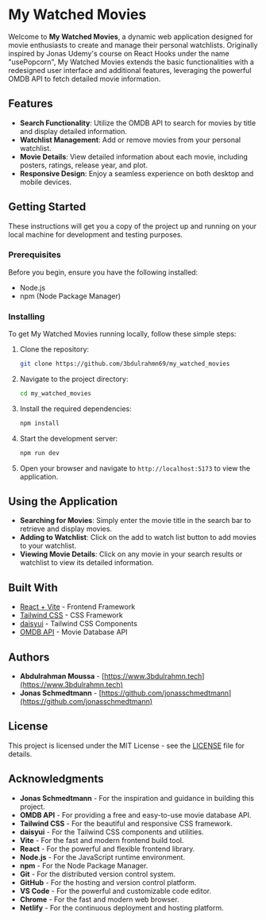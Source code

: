 # My Watched Movies

Welcome to **My Watched Movies**, a dynamic web application designed for movie enthusiasts to create and manage their personal watchlists. Originally inspired by Jonas Udemy's course on React Hooks under the name "usePopcorn", My Watched Movies extends the basic functionalities with a redesigned user interface and additional features, leveraging the powerful OMDB API to fetch detailed movie information.

## Features

- **Search Functionality**: Utilize the OMDB API to search for movies by title and display detailed information.
- **Watchlist Management**: Add or remove movies from your personal watchlist.
- **Movie Details**: View detailed information about each movie, including posters, ratings, release year, and plot.
- **Responsive Design**: Enjoy a seamless experience on both desktop and mobile devices.

## Getting Started

These instructions will get you a copy of the project up and running on your local machine for development and testing purposes.

### Prerequisites

Before you begin, ensure you have the following installed:

- Node.js
- npm (Node Package Manager)

### Installing

To get My Watched Movies running locally, follow these simple steps:

1. Clone the repository:
   ```bash
   git clone https://github.com/3bdulrahmn69/my_watched_movies
   ```
2. Navigate to the project directory:
   ```bash
   cd my_watched_movies
   ```
3. Install the required dependencies:
   ```bash
   npm install
   ```
4. Start the development server:
   ```bash
   npm run dev
   ```
5. Open your browser and navigate to `http://localhost:5173` to view the application.

## Using the Application

- **Searching for Movies**: Simply enter the movie title in the search bar to retrieve and display movies.
- **Adding to Watchlist**: Click on the add to watch list button to add movies to your watchlist.
- **Viewing Movie Details**: Click on any movie in your search results or watchlist to view its detailed information.

## Built With

- [React + Vite](https://vitejs.dev) - Frontend Framework
- [Tailwind CSS](https://tailwindcss.com) - CSS Framework
- [daisyui](https://daisyui.com) - Tailwind CSS Components
- [OMDB API](http://www.omdbapi.com) - Movie Database API

## Authors

- **Abdulrahman Moussa** - [https://www.3bdulrahmn.tech](https://www.3bdulrahmn.tech)
- **Jonas Schmedtmann** - [https://github.com/jonasschmedtmann](https://github.com/jonasschmedtmann)


## License

This project is licensed under the MIT License - see the [LICENSE](LICENSE) file for details.

## Acknowledgments

- **Jonas Schmedtmann** - For the inspiration and guidance in building this project.
- **OMDB API** - For providing a free and easy-to-use movie database API.
- **Tailwind CSS** - For the beautiful and responsive CSS framework.
- **daisyui** - For the Tailwind CSS components and utilities.
- **Vite** - For the fast and modern frontend build tool.
- **React** - For the powerful and flexible frontend library.
- **Node.js** - For the JavaScript runtime environment.
- **npm** - For the Node Package Manager.
- **Git** - For the distributed version control system.
- **GitHub** - For the hosting and version control platform.
- **VS Code** - For the powerful and customizable code editor.
- **Chrome** - For the fast and modern web browser.
- **Netlify** - For the continuous deployment and hosting platform.